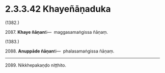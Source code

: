 

# 2.3.3.42 Khayeñāṇaduka





(1382.)

2087\. **Khaye ñāṇan**ti—  maggasamaṅgissa ñāṇaṃ.

(1383.)

2088\. **Anuppāde ñāṇan**ti—  phalasamaṅgissa ñāṇaṃ.

---

2089\. Nikkhepakaṇḍo niṭṭhito.





